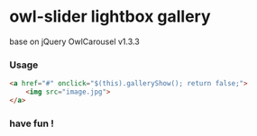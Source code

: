 # owl-slider lightbox gallery

base on jQuery OwlCarousel v1.3.3

### Usage

```html
<a href="#" onclick="$(this).galleryShow(); return false;">
    <img src="image.jpg">
</a>
```

### have fun !
